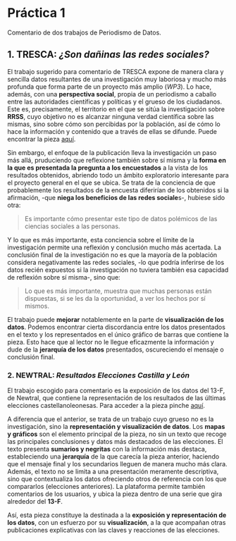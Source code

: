 # Práctica 1
Comentario de dos trabajos de Periodismo de Datos. 
## 1. TRESCA: *¿Son dañinas las redes sociales?*
El trabajo sugerido para comentario de TRESCA expone de manera clara y sencilla datos resultantes de una investigación muy laboriosa y mucho más profunda que forma parte de un proyecto más amplio (*WP3*). Lo hace, además, con una **perspectiva social**, propia de un periodismo a caballo entre las autoridades científicas y políticas y el grueso de los ciudadanos. Este es, precisamente, el territorio en el que se sitúa la investigación sobre **RRSS**, cuyo objetivo no es alcanzar ninguna verdad científica sobre las mismas, sino sobre cómo son percibidas por la población, así de cómo lo hace la información y contenido que a través de ellas se difunde. Puede encontrar la pieza [aquí](https://trescaproject.eu/2021/10/07/are-social-media-harmful-yes-say-most-europeans-but-its-complicated/).


Sin embargo, el enfoque de la publicación lleva la investigación un paso más allá, pruduciendo que reflexione también sobre sí misma y la **forma en la que es presentada la pregunta a los encuestados** a la vista de los resultados obtenidos, abriendo todo un ámbito exploratorio interesante para el proyecto general en el que se ubica. 
Se trata de la conciencia de que probablemente los resultados de la encuesta diferirían de los obtenidos si la afirmación, -que **niega los beneficios de las redes sociale**s-, hubiese sido otra:

> Es importante cómo presentar este tipo de datos polémicos de las ciencias sociales a las personas.

Y lo que es más importante, esta conciencia sobre el límite de la investigación permite una reflexión y conclusión mucho más acertada. La conclusión final de la investigación no es que la mayoría de la población considera negativamente las redes sociales, -lo que podría inferirse de los datos recién expuestos si la investigación no tuviera también esa capacidad de reflexión sobre sí misma-, sino que: 

> Lo que es más importante, muestra que muchas personas están dispuestas, si se les da la oportunidad, a ver los hechos por sí mismos.

El trabajo puede **mejorar** notablemente en la parte de **visualización de los datos**. Podemos encontrar cierta discordancia entre los datos presentados en el texto y los representados en el único gráfico de barras que contiene la pieza. Esto hace que al lector no le llegue eficazmente la información y dude de la **jerarquía de los datos** presentados, oscureciendo el mensaje o conclusión final. 

### 2. NEWTRAL: *Resultados Elecciones Castilla y León*
El trabajo escogido para comentario es la exposición de los datos del 13-F, de Newtral, que contiene la representación de los resultados de las últimas elecciones castellanoleonesas. Para acceder a la pieza pinche [aquí](https://www.newtral.es/pp-vox-resultados-elecciones-castilla-leon/20220214/). 

A diferencia que el anterior, se trata de un trabajo cuyo grueso no es la investigación, sino la **representación y visualización de datos**. Los **mapas y gráficos** son el elemento principal de la pieza, no sin un texto que recoge las principales conclusiones y datos más destacados de las elecciones. El texto presenta **sumarios y negritas** con la información más destaca, estableciendo una **jerarquía** de la que carecía la pieza anterior, haciendo que el mensaje final y los secundarios lleguen de manera mucho más clara. Además, el texto no se limita a una presentación meramente descriptiva, sino que contextualiza los datos ofreciendo otros de referencia con los que compararlos (elecciones anteriores). La plataforma permite también comentarios de los usuarios, y ubica la pieza dentro de una serie que gira alrededor del **13-F**.

Así, esta pieza constituye la destinada a la **exposición y representación de los datos**, con un esfuerzo por su **visualización**, a la que acompañan otras publicaciones explicativas con las claves y reacciones de las elecciones.
